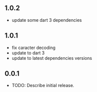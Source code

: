 ## 1.0.2
* update some dart 3 dependencies

## 1.0.1
* fix caracter decoding
* update to dart 3
* update to latest dependencies versions

## 0.0.1

* TODO: Describe initial release.
